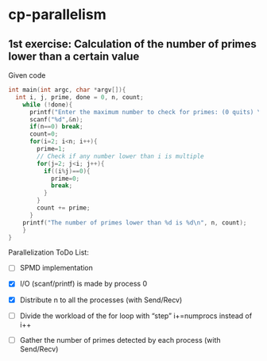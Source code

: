 # cp-parallelism

## 1st exercise: Calculation of the number of primes lower than a certain value

Given code
```c
int main(int argc, char *argv[]){
  int i, j, prime, done = 0, n, count;
    while (!done){
      printf("Enter the maximum number to check for primes: (0 quits) \n");
      scanf("%d",&n);
      if(n==0) break;
      count=0;
      for(i=2; i<n; i++){
        prime=1;
        // Check if any number lower than i is multiple
        for(j=2; j<i; j++){
          if((i%j)==0){
            prime=0;
            break;
          }
        }
        count += prime;
      }
    printf("The number of primes lower than %d is %d\n", n, count);
    }
}
```
Parallelization ToDo List:

- [ ] SPMD implementation

- [x] I/O (scanf/printf) is made by process 0

- [x] Distribute n to all the processes (with Send/Recv)

- [ ] Divide the workload of the for loop with “step” i+=numprocs instead of i++

- [ ] Gather the number of primes detected by each process (with Send/Recv)
